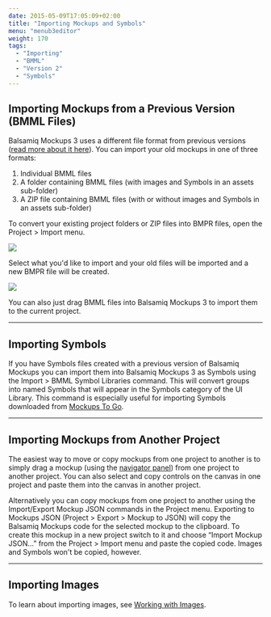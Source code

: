 ```yaml
---
date: 2015-05-09T17:05:09+02:00
title: "Importing Mockups and Symbols"
menu: "menub3editor"
weight: 170
tags:
  - "Importing"
  - "BMML"
  - "Version 2"
  - "Symbols"
---
```


## Importing Mockups from a Previous Version (BMML Files)

Balsamiq Mockups 3 uses a different file format from previous versions ([read more about it here](/desktop/intro/#projects)). You can import your old mockups in one of three formats:

1.  Individual BMML files
2.  A folder containing BMML files (with images and Symbols in an assets sub-folder)
3.  A ZIP file containing BMML files (with or without images and Symbols in an assets sub-folder)

To convert your existing project folders or ZIP files into BMPR files, open the Project > Import menu.

![](//media.balsamiq.com/img/support/docs/m4d/b3/import.png)

Select what you'd like to import and your old files will be imported and a new BMPR file will be created.

![](//media.balsamiq.com/img/support/docs/m4d/b3/import2.png)

You can also just drag BMML files into Balsamiq Mockups 3 to import them to the current project.

* * *

## Importing Symbols

If you have Symbols files created with a previous version of Balsamiq Mockups you can import them into Balsamiq Mockups 3 as Symbols using the Import > BMML Symbol Libraries command. This will convert groups into named Symbols that will appear in the Symbols category of the UI Library. This command is especially useful for importing Symbols downloaded from [Mockups To Go](https://support.balsamiq.com/resources/mockupstogo/).

* * *

## Importing Mockups from Another Project

The easiest way to move or copy mockups from one project to another is to simply drag a mockup (using the [navigator panel](/desktop/overview/#the-navigator-panel)) from one project to another project. You can also select and copy controls on the canvas in one project and paste them into the canvas in another project.

Alternatively you can copy mockups from one project to another using the Import/Export Mockup JSON commands in the Project menu. Exporting to Mockups JSON (Project > Export > Mockup to JSON) will copy the Balsamiq Mockups code for the selected mockup to the clipboard. To create this mockup in a new project switch to it and choose “Import Mockup JSON…” from the Project > Import menu and paste the copied code. Images and Symbols won't be copied, however.

* * *

## Importing Images

To learn about importing images, see [Working with Images](/desktop/images/).